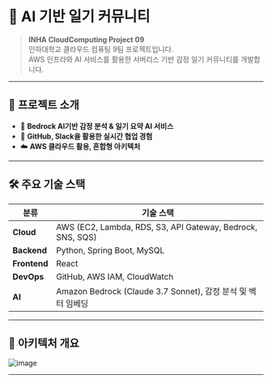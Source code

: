 # 🧠 AI 기반 일기 커뮤니티

> **INHA CloudComputing Project 09**  
> 인하대학교 클라우드 컴퓨팅 9팀 프로젝트입니다.  
> AWS 인프라와 AI 서비스를 활용한 서버리스 기반 감정 일기 커뮤니티를 개발합니다.

---

## 📌 프로젝트 소개

- 🧾 **Bedrock AI기반 감정 분석 & 일기 요약 AI 서비스**
- 🤝 **GitHub, Slack을 활용한 실시간 협업 경험**
- ☁️ **AWS 클라우드 활용, 혼합형 아키텍처**

---

## 🛠️ 주요 기술 스택

| 분류       | 기술 스택                                                                 |
|------------|--------------------------------------------------------------------------|
| **Cloud**  | AWS (EC2, Lambda, RDS, S3, API Gateway, Bedrock, SNS, SQS)              |
| **Backend**| Python, Spring Boot, MySQL                                              |
| **Frontend**| React                                                                   |
| **DevOps** | GitHub, AWS IAM, CloudWatch                                             |
| **AI**     | Amazon Bedrock (Claude 3.7 Sonnet), 감정 분석 및 벡터 임베딩           |

---

## 🧩 아키텍처 개요

![image](https://github.com/user-attachments/assets/0515860b-ec19-461a-8f18-5372554a23dc)


---

